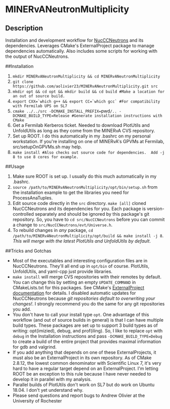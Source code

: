 # MINERvANeutronMultiplicity

## Description

Installation and development workflow for [NucCCNeutrons](https://github.com/MinervaExpt/NucCCNeutrons) and its dependencies.  Leverages CMake's ExternalProject package to manage dependencies automatically.  Also includes some scripts for working with the output of NucCCNeutrons.

##Installation

1. `mkdir MINERvANeutronMultiplicity && cd MINERvANeutronMultiplicity`
2. `git clone https://github.com/aolivier23/MINERvANeutronMultiplicity.git src`
3. `mkdir opt && cd opt && mkdir build && cd build #Make a location for an out of source build.`
4. ````export CXX=`which g++ && export CC=`which gcc` #For compatibility with Fermilab UPS on SL7````
5. `cmake ../../src -DCMAKE_INSTALL_PREFIX=`pwd`/.. -DCMAKE_BUILD_TYPE=Release #Generate installation instructions with CMake`
6. Get a Fermilab Kerberos ticket.  Needed to download PlotUtils and UnfoldUtils as long as they come from the MINERvA CVS repository.
7. Set up ROOT.  I do this automatically in my .bashrc on my personal workstation.  If you're installing on one of MINERvA's GPVMs at Fermilab, src/setupOnGPVMs.sh may help.
8. `make install #Also checks out source code for dependencies.  Add -j 8 to use 8 cores for example.`

##Usage

1. Make sure ROOT is set up.  I usually do this much automatically in my .bashrc.
2. `source /path/to/MINERvANeutronMultiplicity/opt/bin/setup.sh` from the installation example to get the libraries you need for ProcessAnaTuples.
3. Edit source code directly in the `src` directory.  `make [all]` cloned NucCCNeutrons and its dependencies for you.  Each package is version-controlled separately and should be ignored by this package's git repository.  So, you have to `cd src/NucCCNeutrons` before you can commit a change to `src/NucCCNeutrons/evt/Universe.h`.
4. To rebuild changes in *any* package, `cd /path/to/MINERvANeutronMultiplicity/opt/build && make install -j 8`.  *This will merge with the latest PlotUtils and UnfoldUtils by default*.

##Tricks and Gotchas

- Most of the executables and interesting configuration files are in NucCCNeutrons.  They'll all end up in `opt/bin` of course.  PlotUtils, UnfoldUtils, and yaml-cpp just provide libraries.
- `make install` will merge CVS repositories with their remotes by default.  You can change this by setting an empty `UPDATE_COMMAND` in CMakeLists.txt for this packages.  See CMake's [ExternalProject documentation](https://cmake.org/cmake/help/latest/module/ExternalProject.html) for details.  I disabled automatic updates for NucCCNeutrons because *git repositories default to overwriting your changes!*.  I strongly recommend you do the same for any git repositories you add.
- You don't have to call your install type `opt`.  One advantage of this workflow (and out of source builds in general) is that I can have multiple build types.  These packages are set up to support 3 build types as of writing: opt(imizied), debug, and prof(iling).  So, I like to replace `opt` with `debug` in the Installation instructions and pass `-DCMAKE_BUILD_TYPE=Debug` to create a build of the entire project that provides maximal information for gdb and valgrind.
- If you add anything that depends on one of these ExternalProjects, it must also be an ExternalProject in its own repository.  As of CMake 2.8.12, the lowest common denominator with Scientific Linux 7, it's very hard to have a regular target depend on an ExternalProject.  I'm letting ROOT be an exception to this rule because I have never needed to develop it in parallel with my analysis.
- Parallel builds of PlotUtils don't work on SL7 but do work on Ubuntu 18.04.  I don't yet understand why.
- Please send questions and report bugs to Andrew Olivier at the University of Rochester
